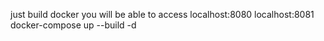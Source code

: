 just build docker you will be able to access localhost:8080 localhost:8081
docker-compose up --build -d

